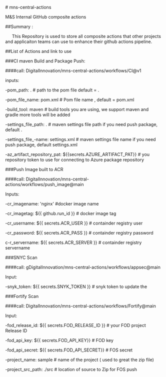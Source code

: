 \# mns-central-actions

M&amp;S Internal GitHub composite actions

##Summary :

`	`This Repository is used to store all composite actions that other projects and applicaiton teams can use to enhance their github actions pipeline.

##List of Actions and link to use


###CI maven Build and Package Push:

####call:  DigitalInnovation/mns-central-actions/workflows/CI@v1

inputs:

-pom\_path: . 				# path to the pom file default = .

-pom\_file\_name: pom.xml 	# Pom file name , default = pom.xml

-build\_tool: maven 		# build tools you are using, we support maven and gradle more tools will be added

-settings\_file\_path: . 	# maven settings file path if you need push package, default .

-settings\_file\_-name: settings.xml 	# maven settings file name if you need push package, default settings.xml

-az\_artifact\_repository\_pat: ${{secrets.AZURE\_ARTIFACT\_PAT}} 	# you repository token to use for connecting to Azure package repository

###Push Image built to ACR

####call: DigitalInnovation/mns-central-actions/workflows/push\_image@main

Inputs:

-cr\_imagename: 'nginx'  					#docker image name

-cr\_imagetag: ${{ github.run\_id }} 		# docker image tag

-cr\_username: ${{ secrets.ACR\_USER }} 		# containder registry user

-cr\_password: ${{ secrets.ACR\_PASS }} 		# containder registry password

c-r\_servername: ${{ secrets.ACR\_SERVER }} 	# containder registry servername

###SNYC Scan

####call: gDigitalInnovation/mns-central-actions/workflows/appsec@main

Input:

-snyk\_token: ${{ secrets.SNYK\_TOKEN }} 	# snyk token to update the

###Fortify Scan

####call: DigitalInnovation/mns-central-actions/workflows/Fortify@main

Input:

-fod\_release\_id: ${{ secrets.FOD\_RELEASE\_ID }} 	# your FOD project Release ID

-fod\_api\_key: ${{ secrets.FOD\_API\_KEY}} 			# FOD key

-fod\_api\_secret: ${{ secrets.FOD\_API\_SECRET}} 	# FOS secret

-project\_name: sample  							# name of the project ( used to great the zip file)

-project\_src\_path: ./src 						# location of source to Zip for FOS push
